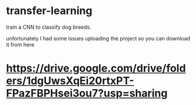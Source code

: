 # transfer-learning
train a CNN to classify dog breeds.

unfortunately I had some issues uploading the project so you can download it from here

# https://drive.google.com/drive/folders/1dgUwsXqEi20rtxPT-FPazFBPHsei3ou7?usp=sharing
